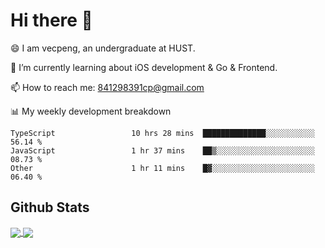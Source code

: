 
# Hi there 👋
😄 I am vecpeng, an undergraduate at HUST.

🌱 I’m currently learning about iOS development & Go & Frontend.

📫 How to reach me: 841298391cp@gmail.com

📊 My weekly development breakdown
<!--START_SECTION:waka-->

```text
TypeScript                 10 hrs 28 mins  ██████████████░░░░░░░░░░░   56.14 %
JavaScript                 1 hr 37 mins    ██▒░░░░░░░░░░░░░░░░░░░░░░   08.73 %
Other                      1 hr 11 mins    █▓░░░░░░░░░░░░░░░░░░░░░░░   06.40 %
```

<!--END_SECTION:waka-->

## Github Stats
<a href="https://github.com/anuraghazra/github-readme-stats">
  <img align="center" src="https://github-readme-stats.vercel.app/api?username=vecpeng&count_private=true&hide=stars" />
</a>
<a href="https://github.com/anuraghazra/convoychat">
  <img align="center" src="https://github-readme-stats.vercel.app/api/top-langs/?username=vecpeng&layout=compact" />
</a>
